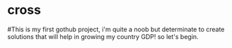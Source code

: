 # cross
#This is my first gothub project, i'm quite a noob but determinate to create solutions that will help in growing my country GDP!
so let's begin.